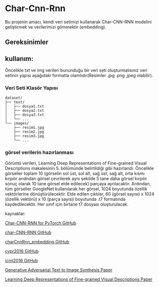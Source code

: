 # Char-Cnn-Rnn

Bu projenin amacı, kendi veri setimizi kullanarak Char-CNN-RNN modelini geliştirmek ve verilerimizi gömmektir (embedding).

## Gereksinimler



## kullanım:

Öncelikle txt ve img verileri bununduğu bir veri seti oluşturmalısınız veri setinin yapısı aşağıdaki formatta olamlıdır(Resimler .jpg .png ,jpeg olabilir).

### Veri Seti Klasör Yapısı

```
dataset/
├── text/
│   ├── dosya1.txt
│   ├── dosya2.txt
│   ├── dosya3.txt
│   └── ...
└── images/
    ├── resim1.jpg
    ├── resim2.jpg
    ├── resim3.jpg
    └── ...
```

### görsel verilerin hazırlanması

Görüntü verileri, Learning Deep Representations of Fine-grained Visual Descriptions makalesinin 5. bölümünde belirtildiği gibi hazırlandı. Öncelikle görseller toplam 10 (görselin sol üst, sol alt, sağ üst, sağ alt, orta kısmı kırpılır arıdndan görsel çevrilerek aynı şekilde 5 tane daha görsel kırpılır sonuç olarak 10 tane görsel elde edilecek) parçaya ayrılacaktır. Ardından, tüm görseller GoogleNet kullanılarak her görsel, 1024 boyutunda özellik vektörlerine dönüştürülecektir. Elde edilen çıktılar, 60 (görsel sayısı) x 1024 (özellik vektörü) x 10 (parça sayısı) boyutunda .t7 formatında kaydedilecektir. Her sınıf için birtane t7 dosyası oluşturulacak.



kaynaklar:

[Char-CNN-RNN for PyTorch GitHub](https://github.com/martinduartemore/char_cnn_rnn_pytorch/tree/master)

[char-CNN-RNN GitHub](https://github.com/1o0ko/char-CNN-RNN)

[charCnnRnn_embedding GitHub](https://github.com/ramidzamzam/charCnnRnn_embedding/tree/main)

[cvpr2016 GitHub](https://github.com/reedscot/cvpr2016)

[icml2016 GitHub](https://github.com/reedscot/icml2016)

[Generative Adversarial Text to Image Synthesis Paper](https://arxiv.org/abs/1605.05396)

[Learning Deep Representations of Fine-grained Visual Descriptions Paper](https://arxiv.org/pdf/1605.05395)

